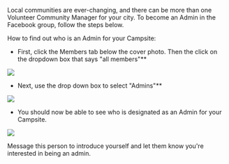 Local communities are ever-changing, and there can be more than one Volunteer Community Manager for your city. To become an Admin in the Facebook group, follow the steps below.

How to find out who is an Admin for your Campsite:

* First, click the Members tab below the cover photo. Then the click on the dropdown box that says "all members"**

![](http://i.imgur.com/qLx6kVZ.png?1)

* Next, use the drop down box to select "Admins"**

![](http://i.imgur.com/pfB2pDP.png?1)

* You should now be able to see who is designated as an Admin for your Campsite.

![](http://i.imgur.com/AwoYT01.png?1)

Message this person to introduce yourself and let them know you're interested in being an admin. 